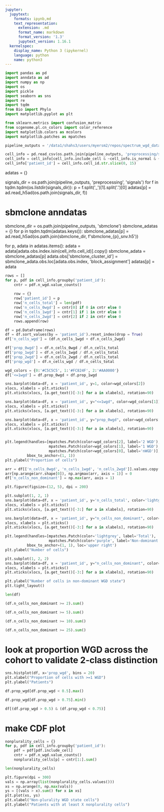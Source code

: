 ```yaml
---
jupyter:
  jupytext:
    formats: ipynb,md
    text_representation:
      extension: .md
      format_name: markdown
      format_version: '1.3'
      jupytext_version: 1.16.1
  kernelspec:
    display_name: Python 3 (ipykernel)
    language: python
    name: python3
---
```


```python
import pandas as pd
import anndata as ad
import numpy as np
import os
import pickle
import seaborn as sns
import re
import tqdm
from Bio import Phylo
import matplotlib.pyplot as plt

from sklearn.metrics import confusion_matrix
from scgenome.pl.cn_colors import color_reference
import matplotlib.colors as mcolors
import matplotlib.patches as mpatches
```

```python
pipeline_outputs = '/data1/shahs3/users/myersm2/repos/spectrum_wgd_data5'

```

```python
cell_info = pd.read_csv(os.path.join(pipeline_outputs, 'preprocessing/summary/filtered_cell_table.csv.gz'))
cell_info = cell_info[cell_info.include_cell & ~cell_info.is_normal & ~cell_info.is_s_phase_thresholds].copy()
cell_info['patient_id'] = cell_info.cell_id.str.slice(0, 15)
```

<!-- #raw -->


adatas = {}

signals_dir = os.path.join(pipeline_outputs, 'preprocessing', 'signals')
for f in tqdm.tqdm(os.listdir(signals_dir)):
    p = f.split('_')[1].split('.')[0]
    adatas[p] = ad.read_h5ad(os.path.join(signals_dir, f))

# sbmclone anndatas
sbmclone_dir = os.path.join(pipeline_outputs, 'sbmclone') 
sbmclone_adatas = {}
for p in tqdm.tqdm(adatas.keys()):
    sbmclone_adatas[p] = ad.read_h5ad(os.path.join(sbmclone_dir, f'sbmclone_{p}_snv.h5'))


for p, adata in adatas.items():
    adata = adata[adata.obs.index.isin(cell_info.cell_id)].copy()
    sbmclone_adata = sbmclone_adatas[p]
    adata.obs['sbmclone_cluster_id'] = sbmclone_adata.obs.loc[adata.obs.index, 'block_assignment']
    adatas[p] = adata
<!-- #endraw -->

```python
rows = []
for p, pdf in cell_info.groupby('patient_id'):
    cntr = pdf.n_wgd.value_counts()
    
    row = {}
    row['patient_id'] = p
    row['n_cells_total'] = len(pdf)
    row['n_cells_0wgd'] = cntr[0] if 0 in cntr else 0
    row['n_cells_1wgd'] = cntr[1] if 1 in cntr else 0
    row['n_cells_2wgd'] = cntr[2] if 2 in cntr else 0
    rows.append(row)

df = pd.DataFrame(rows)
df = df.sort_values(by = 'patient_id').reset_index(drop = True)
df['n_cells_wgd'] = (df.n_cells_1wgd + df.n_cells_2wgd)

df['prop_0wgd'] = df.n_cells_0wgd / df.n_cells_total
df['prop_1wgd'] = df.n_cells_1wgd / df.n_cells_total
df['prop_2wgd'] = df.n_cells_2wgd / df.n_cells_total
df['prop_wgd'] = df.n_cells_wgd / df.n_cells_total
```

```python
wgd_colors = {0:'#C5C5C5', 1:'#FC824F', 2:'#AA0000'}
df['<=1wgd'] = df.prop_0wgd + df.prop_1wgd
```

```python
sns.barplot(data=df, x = 'patient_id', y=1, color=wgd_colors[2])
xlocs, xlabels = plt.xticks()
plt.xticks(xlocs, [a.get_text()[-3:] for a in xlabels], rotation=90)

sns.barplot(data=df, x = 'patient_id', y="<=1wgd", color=wgd_colors[1])
xlocs, xlabels = plt.xticks()
plt.xticks(xlocs, [a.get_text()[-3:] for a in xlabels], rotation=90)

sns.barplot(data=df, x = 'patient_id', y="prop_0wgd", color=wgd_colors[0])
xlocs, xlabels = plt.xticks()
plt.xticks(xlocs, [a.get_text()[-3:] for a in xlabels], rotation=90)


plt.legend(handles=[mpatches.Patch(color=wgd_colors[2], label='2 WGD'),
                    mpatches.Patch(color=wgd_colors[1], label='1 WGD'),
                    mpatches.Patch(color=wgd_colors[0], label='nWGD')],
          bbox_to_anchor=(1, 1))
plt.ylabel("Proportion of cells")
```

```python
arr = df[['n_cells_0wgd', 'n_cells_1wgd', 'n_cells_2wgd']].values.copy()
arr[np.arange(arr.shape[0]), np.argmax(arr, axis = 1)] = 0
df['n_cells_non_dominant'] = np.max(arr, axis = 1)
```

```python
plt.figure(figsize=(12, 5), dpi = 200)

plt.subplot(1, 2, 1)
sns.barplot(data=df, x = 'patient_id', y='n_cells_total', color='lightgrey')
xlocs, xlabels = plt.xticks()
plt.xticks(xlocs, [a.get_text()[-3:] for a in xlabels], rotation=90)

sns.barplot(data=df, x = 'patient_id', y="n_cells_non_dominant", color='purple')
xlocs, xlabels = plt.xticks()
plt.xticks(xlocs, [a.get_text()[-3:] for a in xlabels], rotation=90)

plt.legend(handles=[mpatches.Patch(color='lightgrey', label='Total'),
                    mpatches.Patch(color='purple', label='Non-dominant WGD state')],
          bbox_to_anchor=(1, 1), loc='upper right')
plt.ylabel("Number of cells")

plt.subplot(1, 2, 2)
sns.barplot(data=df, x = 'patient_id', y="n_cells_non_dominant", color='purple')
xlocs, xlabels = plt.xticks()
plt.xticks(xlocs, [a.get_text()[-3:] for a in xlabels], rotation=90)

plt.ylabel("Number of cells in non-dominant WGD state")
plt.tight_layout()
```

```python
len(df)
```

```python
(df.n_cells_non_dominant >= 2).sum()
```

```python
(df.n_cells_non_dominant >= 5).sum()
```

```python
(df.n_cells_non_dominant >= 10).sum()
```

```python
(df.n_cells_non_dominant >= 25).sum()
```

# look at proportion WGD across the cohort to validate 2-class distinction

```python
sns.histplot(df, x='prop_wgd', bins = 20)
plt.xlabel("Proportion of cells with >=1 WGD")
plt.ylabel("Patients")
```

```python
df.prop_wgd[df.prop_wgd < 0.5].max()
```

```python
df.prop_wgd[df.prop_wgd > 0.75].min()
```

```python
df[(df.prop_wgd > 0.5) & (df.prop_wgd < 0.75)]
```

# make CDF plot

```python
nonplurality_cells = {}
for p, pdf in cell_info.groupby('patient_id'):
    pdf = pdf[pdf.include_cell]
    cntr = pdf.n_wgd.value_counts()
    nonplurality_cells[p] = cntr[1:].sum()
```

```python
len(nonplurality_cells)
```

```python
plt.figure(dpi = 300)
vals = np.array(list(nonplurality_cells.values()))
xs = np.arange(0, np.max(vals))
ys = [(vals > x).sum() for x in xs]
plt.plot(xs, ys)
plt.xlabel("Non-plurality WGD state cells")
plt.ylabel("Patients with at least X nonplurality cells")
```

```python

```

